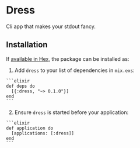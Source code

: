 # Dress

Cli app that makes your stdout fancy.

## Installation

If [available in Hex](https://hex.pm/docs/publish), the package can be installed as:

  1. Add `dress` to your list of dependencies in `mix.exs`:

    ```elixir
    def deps do
      [{:dress, "~> 0.1.0"}]
    end
    ```

  2. Ensure `dress` is started before your application:

    ```elixir
    def application do
      [applications: [:dress]]
    end
    ```

